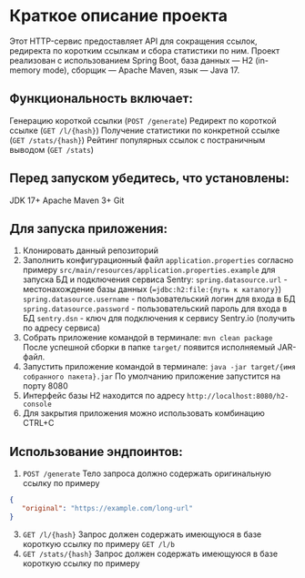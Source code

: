 # Краткое описание проекта

Этот HTTP-сервис предоставляет API для сокращения ссылок, редиректа по коротким ссылкам и сбора
статистики по ним.
Проект реализован с использованием Spring Boot, база данных — H2 (in-memory mode), сборщик — Apache
Maven, язык — Java 17.

## Функциональность включает:

Генерацию короткой ссылки (`POST /generate`)
Редирект по короткой ссылке (`GET /l/{hash}`)
Получение статистики по конкретной ссылке (`GET /stats/{hash}`)
Рейтинг популярных ссылок с постраничным выводом (`GET /stats`)

## Перед запуском убедитесь, что установлены:

JDK 17+
Apache Maven 3+
Git

## Для запуска приложения:

1. Клонировать данный репозиторий
2. Заполнить конфигурационный файл `application.properties` согласно примеру
   `src/main/resources/application.properties.example`
   для запуска БД и подключения сервиса Sentry:
   `spring.datasource.url` - местонахождение базы данных (`=jdbc:h2:file:{путь к каталогу}`)
   `spring.datasource.username` - пользовательский логин для входа в БД
   `spring.datasource.password` - пользовательский пароль для входа в БД
   `sentry.dsn` - ключ для подключения к сервису Sentry.io (получить по адресу сервиса)
3. Собрать приложение командой в терминале:
   `mvn clean package`
   После успешной сборки в папке `target/` появится исполняемый JAR-файл.
4. Запустить приложение командой в терминале:
   `java -jar target/{имя собранного пакета}.jar`
   По умолчанию приложение запустится на порту 8080
5. Интерфейс базы H2 находится по адресу
   `http://localhost:8080/h2-console`
6. Для закрытия приложения можно использовать комбинацию CTRL+C

## Использование эндпоинтов:

1. `POST /generate`
   Тело запроса должно содержать оригинальную ссылку по примеру

```json
{
   "original": "https://example.com/long-url"
}
```

3. `GET /l/{hash}`
   Запрос должен содержать имеющуюся в базе короткую ссылку по примеру
   `GET /l/b`
4. `GET /stats/{hash}`
   Запрос должен содержать имеющуюся в базе короткую ссылку по примеру